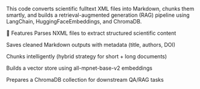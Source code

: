 This code converts scientific fulltext XML files into Markdown, chunks them smartly, and builds a retrieval-augmented generation (RAG) pipeline using LangChain, HuggingFaceEmbeddings, and ChromaDB.

🔧 Features
 Parses NXML files to extract structured scientific content

 Saves cleaned Markdown outputs with metadata (title, authors, DOI)

 Chunks intelligently (hybrid strategy for short + long documents)

 Builds a vector store using all-mpnet-base-v2 embeddings

 Prepares a ChromaDB collection for downstream QA/RAG tasks
